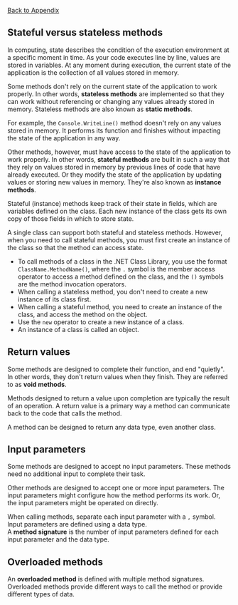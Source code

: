 <a href="../README.md">Back to Appendix</a>

## Stateful versus stateless methods
In computing, state describes the condition of the execution environment at a specific moment in time. As your code executes line by line, values are stored in variables. At any moment during execution, the current state of the application is the collection of all values stored in memory.

Some methods don't rely on the current state of the application to work properly. In other words, <b>stateless methods</b> are implemented so that they can work without referencing or changing any values already stored in memory. Stateless methods are also known as <b>static methods</b>.

For example, the ```Console.WriteLine()``` method doesn't rely on any values stored in memory. It performs its function and finishes without impacting the state of the application in any way.

Other methods, however, must have access to the state of the application to work properly. In other words, <b>stateful methods</b> are built in such a way that they rely on values stored in memory by previous lines of code that have already executed. Or they modify the state of the application by updating values or storing new values in memory. They're also known as <b>instance methods</b>.

Stateful (instance) methods keep track of their state in fields, which are variables defined on the class. Each new instance of the class gets its own copy of those fields in which to store state.

A single class can support both stateful and stateless methods. However, when you need to call stateful methods, you must first create an instance of the class so that the method can access state.

 - To call methods of a class in the .NET Class Library, you use the format ```ClassName.MethodName()```, where the ```.``` symbol is the member access operator to access a method defined on the class, and the ```()``` symbols are the method invocation operators.
- When calling a stateless method, you don't need to create a new instance of its class first.
- When calling a stateful method, you need to create an instance of the class, and access the method on the object.
- Use the ```new``` operator to create a new instance of a class.
- An instance of a class is called an object.

## Return values
Some methods are designed to complete their function, and end "quietly". In other words, they don't return values when they finish. They are referred to as <b>void methods</b>.

Methods designed to return a value upon completion are typically the result of an operation. A return value is a primary way a method can communicate back to the code that calls the method.

A method can be designed to return any data type, even another class.

## Input parameters
Some methods are designed to accept no input parameters. These methods need no additional input to complete their task.

Other methods are designed to accept one or more input parameters. The input parameters might configure how the method performs its work. Or, the input parameters might be operated on directly.

When calling methods, separate each input parameter with a ```,``` symbol.<br>
Input parameters are defined using a data type.<br>
A <b>method signature</b> is the number of input parameters defined for each input parameter and the data type.

## Overloaded methods

An <b>overloaded method</b> is defined with multiple method signatures. Overloaded methods provide different ways to call the method or provide different types of data.
